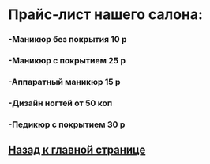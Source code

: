 # Прайс-лист нашего салона:
### -Маникюр без покрытия 10 р
### -Маникюр с покрытием 25 р
### -Аппаратный маникюр 15 р
### -Дизайн ногтей от 50 коп
### -Педикюр с покрытием 30 р
## [Назад к главной странице](https://valeriamoroz.github.io/Blackberry/)
